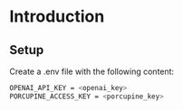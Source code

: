 # Introduction

## Setup

Create a .env file with the following content:

```bash
OPENAI_API_KEY = <openai_key>
PORCUPINE_ACCESS_KEY = <porcupine_key>
```
